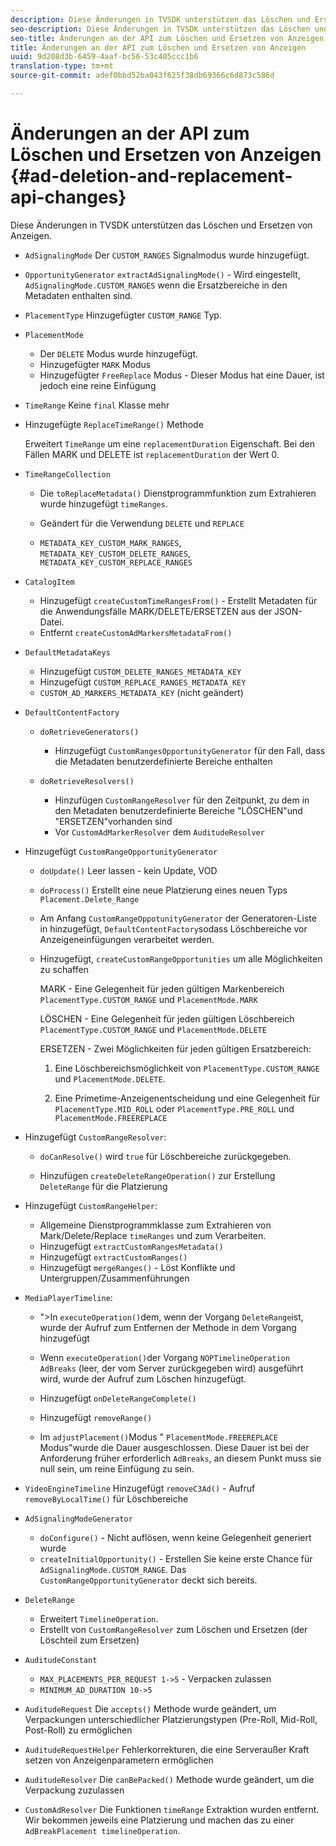 ```yaml
---
description: Diese Änderungen in TVSDK unterstützen das Löschen und Ersetzen von Anzeigen.
seo-description: Diese Änderungen in TVSDK unterstützen das Löschen und Ersetzen von Anzeigen.
seo-title: Änderungen an der API zum Löschen und Ersetzen von Anzeigen
title: Änderungen an der API zum Löschen und Ersetzen von Anzeigen
uuid: 9d208d3b-6459-4aaf-bc56-53c405ccc1b6
translation-type: tm+mt
source-git-commit: adef0bbd52ba043f625f38db69366c6d873c586d

---
```



# Änderungen an der API zum Löschen und Ersetzen von Anzeigen {#ad-deletion-and-replacement-api-changes}

Diese Änderungen in TVSDK unterstützen das Löschen und Ersetzen von Anzeigen.

* `AdSignalingMode` Der `CUSTOM_RANGES` Signalmodus wurde hinzugefügt.

* `OpportunityGenerator`  `extractAdSignalingMode()` - Wird eingestellt, `AdSignalingMode.CUSTOM_RANGES` wenn die Ersatzbereiche in den Metadaten enthalten sind.

* `PlacementType` Hinzugefügter `CUSTOM_RANGE` Typ.

* `PlacementMode`

   * Der `DELETE` Modus wurde hinzugefügt.
   * Hinzugefügter `MARK` Modus
   * Hinzugefügter `FreeReplace` Modus - Dieser Modus hat eine Dauer, ist jedoch eine reine Einfügung

* `TimeRange` Keine `final` Klasse mehr

* Hinzugefügte `ReplaceTimeRange()` Methode

   Erweitert `TimeRange` um eine `replacementDuration` Eigenschaft. Bei den Fällen MARK und DELETE ist `replacementDuration` der Wert 0.

* `TimeRangeCollection`

   * Die `toReplaceMetadata()` Dienstprogrammfunktion zum Extrahieren wurde hinzugefügt `timeRanges`.

   * Geändert für die Verwendung `DELETE` und `REPLACE`

   * `METADATA_KEY_CUSTOM_MARK_RANGES`, `METADATA_KEY_CUSTOM_DELETE_RANGES`, `METADATA_KEY_CUSTOM_REPLACE_RANGES`

* `CatalogItem`

   * Hinzugefügt `createCustomTimeRangesFrom()` - Erstellt Metadaten für die Anwendungsfälle MARK/DELETE/ERSETZEN aus der JSON-Datei.
   * Entfernt `createCustomAdMarkersMetadataFrom()`

* `DefaultMetadataKeys`

   * Hinzugefügt `CUSTOM_DELETE_RANGES_METADATA_KEY`
   * Hinzugefügt `CUSTOM_REPLACE_RANGES_METADATA_KEY`
   * `CUSTOM_AD_MARKERS_METADATA_KEY` (nicht geändert)

* `DefaultContentFactory`

   * `doRetrieveGenerators()`

      * Hinzugefügt `CustomRangesOpportunityGenerator` für den Fall, dass die Metadaten benutzerdefinierte Bereiche enthalten
   * `doRetrieveResolvers()`

      * Hinzufügen `CustomRangeResolver` für den Zeitpunkt, zu dem in den Metadaten benutzerdefinierte Bereiche &quot;LÖSCHEN&quot;und &quot;ERSETZEN&quot;vorhanden sind
      * Vor `CustomAdMarkerResolver` dem `AuditudeResolver`


* Hinzugefügt `CustomRangeOpportunityGenerator`

   * `doUpdate()` Leer lassen - kein Update, VOD
   * `doProcess()` Erstellt eine neue Platzierung eines neuen Typs `Placement.Delete_Range`

   * Am Anfang `CustomRangeOppotunityGenerator` der Generatoren-Liste in hinzugefügt, `DefaultContentFactory`sodass Löschbereiche vor Anzeigeneinfügungen verarbeitet werden.

   * Hinzugefügt, `createCustomRangeOpportunities` um alle Möglichkeiten zu schaffen

      MARK - Eine Gelegenheit für jeden gültigen Markenbereich `PlacementType.CUSTOM_RANGE` und `PlacementMode.MARK`

      LÖSCHEN - Eine Gelegenheit für jeden gültigen Löschbereich `PlacementType.CUSTOM_RANGE` und `PlacementMode.DELETE`

      ERSETZEN - Zwei Möglichkeiten für jeden gültigen Ersatzbereich:

      1. Eine Löschbereichsmöglichkeit von `PlacementType.CUSTOM_RANGE` und `PlacementMode.DELETE`.

      1. Eine Primetime-Anzeigenentscheidung und eine Gelegenheit für `PlacementType.MID_ROLL` oder `PlacementType.PRE_ROLL` und `PlacementMode.FREEREPLACE`

* Hinzugefügt `CustomRangeResolver`:

   * `doCanResolve()` wird `true` für Löschbereiche zurückgegeben.

   * Hinzufügen `createDeleteRangeOperation()` zur Erstellung `DeleteRange` für die Platzierung

* Hinzugefügt `CustomRangeHelper`:

   * Allgemeine Dienstprogrammklasse zum Extrahieren von Mark/Delete/Replace `timeRanges` und zum Verarbeiten.
   * Hinzugefügt `extractCustomRangesMetadata()`
   * Hinzugefügt `extractCustomRanges()`
   * Hinzugefügt `mergeRanges()` - Löst Konflikte und Untergruppen/Zusammenführungen

* `MediaPlayerTimeline`:

   * &quot;>In `executeOperation()`dem, wenn der Vorgang `DeleteRange`ist, wurde der Aufruf zum Entfernen der Methode in dem Vorgang hinzugefügt

   * Wenn `executeOperation()`der Vorgang `NOPTimelineOperation` `AdBreaks` (leer, der vom Server zurückgegeben wird) ausgeführt wird, wurde der Aufruf zum Löschen hinzugefügt.

   * Hinzugefügt `onDeleteRangeComplete()`
   * Hinzugefügt `removeRange()`
   * Im `adjustPlacement()`Modus &quot; `PlacementMode.FREEREPLACE` Modus&quot;wurde die Dauer ausgeschlossen. Diese Dauer ist bei der Anforderung früher erforderlich `AdBreaks`, an diesem Punkt muss sie null sein, um reine Einfügung zu sein.

* `VideoEngineTimeline` Hinzugefügt `removeC3Ad()` - Aufruf `removeByLocalTime()` für Löschbereiche

* `AdSignalingModeGenerator`

   * `doConfigure()` - Nicht auflösen, wenn keine Gelegenheit generiert wurde
   * `createInitialOpportunity()` - Erstellen Sie keine erste Chance für `AdSignalingMode.CUSTOM_RANGE`. Das `CustomRangeOpportunityGenerator` deckt sich bereits.

* `DeleteRange`

   * Erweitert `TimelineOperation`.
   * Erstellt von `CustomRangeResolver` zum Löschen und Ersetzen (der Löschteil zum Ersetzen)

* `AuditudeConstant`

   * `MAX_PLACEMENTS_PER_REQUEST 1->5` - Verpacken zulassen
   * `MINIMUM_AD_DURATION 10->5`

* `AuditudeRequest` Die `accepts()` Methode wurde geändert, um Verpackungen unterschiedlicher Platzierungstypen (Pre-Roll, Mid-Roll, Post-Roll) zu ermöglichen

* `AuditudeRequestHelper` Fehlerkorrekturen, die eine Serveraußer Kraft setzen von Anzeigenparametern ermöglichen

* `AuditudeResolver` Die `canBePacked()` Methode wurde geändert, um die Verpackung zuzulassen

* `CustomAdResolver` Die Funktionen `timeRange` Extraktion wurden entfernt. Wir bekommen jeweils eine Platzierung und machen das zu einer `AdBreakPlacement timelineOperation`.

